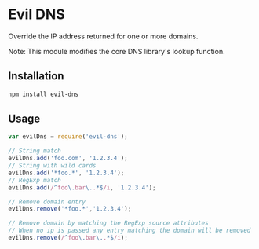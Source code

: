 Evil DNS
========

Override the IP address returned for one or more domains.

Note: This module modifies the core DNS library's lookup function.

Installation
------------

````bash
npm install evil-dns
````

Usage
-----

````javascript
var evilDns = require('evil-dns');

// String match
evilDns.add('foo.com', '1.2.3.4');
// String with wild cards
evilDns.add('*foo.*', '1.2.3.4');
// RegExp match
evilDns.add(/^foo\.bar\..*$/i, '1.2.3.4');

// Remove domain entry
evilDns.remove('*foo.*','1.2.3.4');

// Remove domain by matching the RegExp source attributes
// When no ip is passed any entry matching the domain will be removed
evilDns.remove(/^foo\.bar\..*$/i);
````